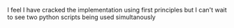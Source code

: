 I feel I have cracked the implementation using first principles but I can't wait to see two python scripts being used simultanously
